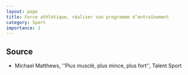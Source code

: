 ```yaml
---
layout: page
title: Force athlétique, réaliser son programme d’entraînement
category: Sport
importance: 1
---
```


## Source
- Michael Matthews, ''Plus musclé, plus mince, plus fort'', Talent Sport
